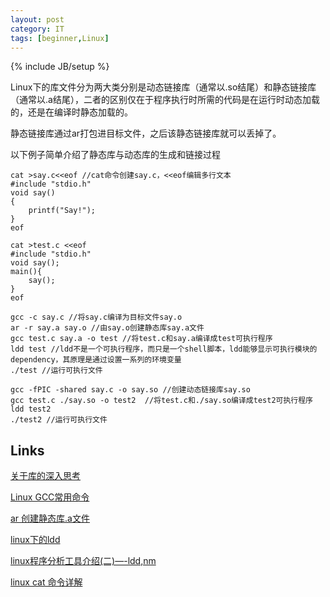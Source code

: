 ```yaml
---
layout: post
category: IT
tags: [beginner,Linux]
---
```

{% include JB/setup %}

Linux下的库文件分为两大类分别是动态链接库（通常以.so结尾）和静态链接库（通常以.a结尾），二者的区别仅在于程序执行时所需的代码是在运行时动态加载的，还是在编译时静态加载的。

静态链接库通过ar打包进目标文件，之后该静态链接库就可以丢掉了。

以下例子简单介绍了静态库与动态库的生成和链接过程

    cat >say.c<<eof //cat命令创建say.c，<<eof编辑多行文本
    #include "stdio.h" 
    void say() 
    { 
        printf("Say!"); 
    } 
    eof 
    
    cat >test.c <<eof 
    #include "stdio.h" 
    void say(); 
    main(){ 
        say(); 
    } 
    eof 
    
    gcc -c say.c //将say.c编译为目标文件say.o
    ar -r say.a say.o //由say.o创建静态库say.a文件
    gcc test.c say.a -o test //将test.c和say.a编译成test可执行程序
    ldd test //ldd不是一个可执行程序，而只是一个shell脚本，ldd能够显示可执行模块的dependency，其原理是通过设置一系列的环境变量
    ./test //运行可执行文件
    
    gcc -fPIC -shared say.c -o say.so //创建动态链接库say.so
    gcc test.c ./say.so -o test2  //将test.c和./say.so编译成test2可执行程序
    ldd test2 
    ./test2 //运行可执行文件
    
## Links
[关于库的深入思考](http://www.linuxsir.org/bbs/thread269631.html)

[Linux GCC常用命令](http://www.cnblogs.com/ggjucheng/archive/2011/12/14/2287738.html)

[ar 创建静态库.a文件](http://codingstandards.iteye.com/blog/1142358)

[linux下的ldd](http://blog.csdn.net/chinalinuxzend/article/details/2887981)

[linux程序分析工具介绍(二)—-ldd,nm](http://www.wuzesheng.com/?p=1595)

[linux cat 命令详解](http://www.9usb.net/200902/linux-cat.html)
